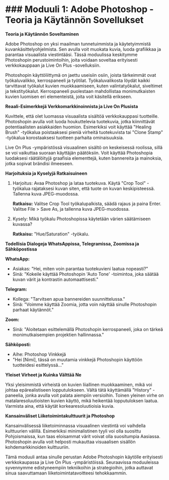 # ### Moduuli 1: Adobe Photoshop - Teoria ja Käytännön Sovellukset

**Teoria ja Käytännön Soveltaminen**

Adobe Photoshop on yksi maailman tunnetuimmista ja käytetyimmistä kuvankäsittelyohjelmista. Sen avulla voit muokata kuvia, luoda grafiikkaa ja parantaa visuaalista viestintääsi. Tässä moduulissa keskitymme Photoshopin perustoimintoihin, joita voidaan soveltaa erityisesti verkkokauppaan ja Live On Plus -sovelluksiin.

Photoshopin käyttöliittymä on jaettu useisiin osiin, joista tärkeimmät ovat työkaluvalikko, kerrospaneeli ja työtilat. Työkaluvalikosta löydät kaikki tarvittavat työkalut kuvien muokkaamiseen, kuten valintatyökalut, siveltimet ja tekstityökalut. Kerrospaneeli puolestaan mahdollistaa monimutkaisten kuvien luomisen eri elementeistä, joita voit käsitellä erikseen.

**Reaali-Esimerkkejä Verkkomarkkinoinnista ja Live On Plusista**

Kuvittele, että olet luomassa visuaalista sisältöä verkkokauppasi tuotteille. Photoshopin avulla voit luoda houkuttelevia tuotekuvia, jotka kiinnittävät potentiaalisten asiakkaiden huomion. Esimerkiksi voit käyttää "Healing Brush" -työkalua poistaaksesi pieniä virheitä tuotekuvista tai "Clone Stamp" -työkalua korostaaksesi tuotteen parhaita ominaisuuksia.

Live On Plus -ympäristössä visuaalinen sisältö on keskeisessä roolissa, sillä se voi vaikuttaa suoraan käyttäjän päätöksiin. Voit käyttää Photoshopia luodaksesi räätälöityjä graafisia elementtejä, kuten bannereita ja mainoksia, jotka sopivat brändisi ilmeeseen.

**Harjoituksia ja Kyselyjä Ratkaisuineen**

1. Harjoitus: Avaa Photoshop ja lataa tuotekuva. Käytä "Crop Tool" -työkalua rajataksesi kuvan siten, että tuote on kuvan keskipisteessä. Tallenna kuva JPEG-muodossa.

   **Ratkaisu:** Valitse Crop Tool työkalupalkista, säädä rajaus ja paina Enter. Valitse File > Save As, ja tallenna kuva JPEG-muodossa.

2. Kysely: Mikä työkalu Photoshopissa käytetään värien säätämiseen kuvassa?
   
   **Ratkaisu:** "Hue/Saturation" -työkalu.

**Todellisia Dialogeja WhatsAppissa, Telegramissa, Zoomissa ja Sähköpostissa**

**WhatsApp:**

- Asiakas: "Hei, miten voin parantaa tuotekuvieni laatua nopeasti?"
- Sinä: "Kokeile käyttää Photoshopin 'Auto Tone' -toimintoa, joka säätää kuvan värit ja kontrastin automaattisesti."

**Telegram:**

- Kollega: "Tarvitsen apua bannereiden suunnittelussa."
- Sinä: "Voimme käyttää Zoomia, jotta voin näyttää sinulle Photoshopin parhaat käytännöt."

**Zoom:**

- Sinä: "Aloitetaan esittelemällä Photoshopin kerrospaneeli, joka on tärkeä monimutkaisempien projektien hallinnassa."

**Sähköposti:**

- Aihe: Photoshop Vinkkejä
- "Hei [Nimi], tässä on muutamia vinkkejä Photoshopin käyttöön tuotteidesi esittelyssä..."

**Yleiset Virheet ja Kuinka Välttää Ne**

Yksi yleisimmistä virheistä on kuvien liiallinen muokkaaminen, mikä voi johtaa epärealistiseen lopputulokseen. Vältä tätä käyttämällä "History" -paneelia, jonka avulla voit palata aiempiin versioihin. Toinen yleinen virhe on matalaresoluutioisten kuvien käyttö, mikä heikentää lopputuloksen laatua. Varmista aina, että käytät korkearesoluutioisia kuvia.

**Kansainväliset Liiketoimintakulttuurit ja Photoshop**

Kansainvälisessä liiketoiminnassa visuaalinen viestintä voi vaihdella kulttuurien välillä. Esimerkiksi minimalistinen tyyli voi olla suosittu Pohjoismaissa, kun taas eloisammat värit voivat olla suositumpia Aasiassa. Photoshopin avulla voit helposti mukauttaa visuaalisen sisällön kohdemarkkinoiden kulttuuriin.

Tämä moduuli antaa sinulle perustan Adobe Photoshopin käytölle erityisesti verkkokaupassa ja Live On Plus -ympäristöissä. Seuraavissa moduuleissa syvennymme edistyneempiin tekniikoihin ja strategioihin, jotka auttavat sinua saavuttamaan liiketoimintatavoitteesi tehokkaammin.